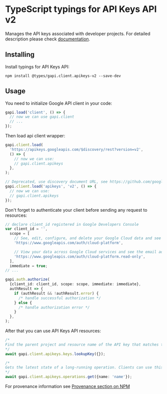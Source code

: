 # TypeScript typings for API Keys API v2

Manages the API keys associated with developer projects.
For detailed description please check [documentation](https://cloud.google.com/api-keys/docs).

## Installing

Install typings for API Keys API:

```
npm install @types/gapi.client.apikeys-v2 --save-dev
```

## Usage

You need to initialize Google API client in your code:

```typescript
gapi.load('client', () => {
  // now we can use gapi.client
  // ...
});
```

Then load api client wrapper:

```typescript
gapi.client.load(
  'https://apikeys.googleapis.com/$discovery/rest?version=v2',
  () => {
    // now we can use:
    // gapi.client.apikeys
  },
);
```

```typescript
// Deprecated, use discovery document URL, see https://github.com/google/google-api-javascript-client/blob/master/docs/reference.md#----gapiclientloadname----version----callback--
gapi.client.load('apikeys', 'v2', () => {
  // now we can use:
  // gapi.client.apikeys
});
```

Don't forget to authenticate your client before sending any request to resources:

```typescript
// declare client_id registered in Google Developers Console
var client_id = '',
  scope = [
    // See, edit, configure, and delete your Google Cloud data and see the email address for your Google Account.
    'https://www.googleapis.com/auth/cloud-platform',

    // View your data across Google Cloud services and see the email address of your Google Account
    'https://www.googleapis.com/auth/cloud-platform.read-only',
  ],
  immediate = true;
// ...

gapi.auth.authorize(
  {client_id: client_id, scope: scope, immediate: immediate},
  authResult => {
    if (authResult && !authResult.error) {
      /* handle successful authorization */
    } else {
      /* handle authorization error */
    }
  },
);
```

After that you can use API Keys API resources: <!-- TODO: make this work for multiple namespaces -->

```typescript
/*
Find the parent project and resource name of the API key that matches the key string in the request. If the API key has been purged, resource name will not be set. The service account must have the `apikeys.keys.lookup` permission on the parent project.
*/
await gapi.client.apikeys.keys.lookupKey({});

/*
Gets the latest state of a long-running operation. Clients can use this method to poll the operation result at intervals as recommended by the API service.
*/
await gapi.client.apikeys.operations.get({name: 'name'});
```

For provenance information see [Provenance section on NPM](https://www.npmjs.com/package/@maxim_mazurok/gapi.client.apikeys-v2#Provenance:~:text=none-,Provenance,-Built%20and%20signed)

